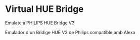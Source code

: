 # Virtual HUE Bridge
Emulate a PHILIPS HUE Bridge V3

Emulador d'un Bridige HUE V3 de Philips compatible amb Alexa
